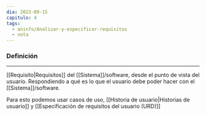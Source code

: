 ```yaml
---
dia: 2023-09-15
capitulo: 4
tags:
  - aninfo/Analizar-y-especificar-requisitos
  - nota
---
```

### Definición
---
[[Requisito|Requisitos]] del [[Sistema]]/software, desde el punto de vista del usuario. Respondiendo a qué es lo que el usuario debe poder hacer con el [[Sistema]]/software.

Para esto podemos usar casos de uso, [[Historia de usuario|Historias de usuario]] y [[Especificación de requisitos del usuario (URD)]]
